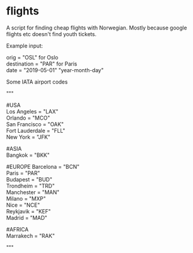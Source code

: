 # flights

A script for finding cheap flights with Norwegian. Mostly because google flights etc doesn't find youth tickets.


Example input:

orig = "OSL"  for Oslo   
destination = "PAR" for Paris   
date = "2019-05-01"  "year-month-day"  


Some IATA airport codes  

"""  

#USA  
Los Angeles = "LAX"  
Orlando = "MCO"  
San Francisco = "OAK"  
Fort Lauderdale = "FLL"  
New York = "JFK"  
  
#ASIA  
Bangkok = "BKK"  

#EUROPE 
Barcelona = "BCN"  
Paris = "PAR"  
Budapest = "BUD"  
Trondheim = "TRD"  
Manchester = "MAN"  
Milano = "MXP"  
Nice = "NCE"  
Reykjavik = "KEF"  
Madrid = "MAD"  
  
#AFRICA  
Marrakech = "RAK"  
  
"""
